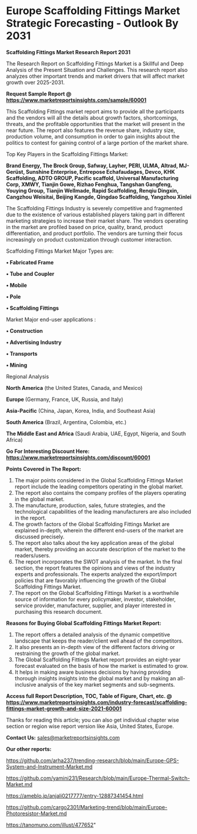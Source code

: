 # Europe Scaffolding Fittings Market Strategic Forecasting - Outlook By 2031

<strong>Scaffolding Fittings Market Research Report 2031</strong>

The Research Report on Scaffolding Fittings Market is a Skillful and Deep Analysis of the Present Situation and Challenges. This research report also analyzes other important trends and market drivers that will affect market growth over 2025-2031.

<strong>Request Sample Report @ <a href=https://www.marketreportsinsights.com/sample/60001>https://www.marketreportsinsights.com/sample/60001</a></strong>

This Scaffolding Fittings market report aims to provide all the participants and the vendors will all the details about growth factors, shortcomings, threats, and the profitable opportunities that the market will present in the near future. The report also features the revenue share, industry size, production volume, and consumption in order to gain insights about the politics to contest for gaining control of a large portion of the market share.

Top Key Players in the Scaffolding Fittings Market:

<strong>Brand Energy, The Brock Group, Safway, Layher, PERI, ULMA, Altrad, MJ-Gerüst, Sunshine Enterprise, Entrepose Echafaudages, Devco, KHK Scaffolding, ADTO GROUP, Pacific scaffold, Universal Manufacturing Corp, XMWY, Tianjin Gowe, Rizhao Fenghua, Tangshan Gangfeng, Youying Group, Tianjin Wellmade, Rapid Scaffolding, Renqiu Dingxin, Cangzhou Weisitai, Beijing Kangde, Qingdao Scaffolding, Yangzhou Xinlei</strong>

The Scaffolding Fittings Industry is severely competitive and fragmented due to the existence of various established players taking part in different marketing strategies to increase their market share. The vendors operating in the market are profiled based on price, quality, brand, product differentiation, and product portfolio. The vendors are turning their focus increasingly on product customization through customer interaction.

Scaffolding Fittings Market Major Types are:

<strong>• Fabricated Frame

• Tube and Coupler

• Mobile

• Pole

• Scaffolding Fittings</strong>

Market Major end-user applications :

<strong>• Construction

• Advertising Industry

• Transports

• Mining</strong>

Regional Analysis

</u><strong><b>North America</b></strong> (the United States, Canada, and Mexico)

<strong><b>Europe </b></strong>(Germany, France, UK, Russia, and Italy)

<strong><b>Asia-Pacific</b></strong> (China, Japan, Korea, India, and Southeast Asia)

<strong><b>South America</b></strong> (Brazil, Argentina, Colombia, etc.)

<strong><b>The Middle East and Africa</b></strong> (Saudi Arabia, UAE, Egypt, Nigeria, and South Africa)

<strong>Go For Interesting Discount Here: <a href=https://www.marketreportsinsights.com/discount/60001>https://www.marketreportsinsights.com/discount/60001</a></strong>

<strong>Points Covered in The Report:</strong>
<ol>
  <li>The major points considered in the Global Scaffolding Fittings Market report include the leading competitors operating in the global market.</li>
  <li>The report also contains the company profiles of the players operating in the global market.</li>
  <li>The manufacture, production, sales, future strategies, and the technological capabilities of the leading manufacturers are also included in the report.</li>
  <li>The growth factors of the Global Scaffolding Fittings Market are explained in-depth, wherein the different end-users of the market are discussed precisely.</li>
  <li>The report also talks about the key application areas of the global market, thereby providing an accurate description of the market to the readers/users.</li>
  <li>The report incorporates the SWOT analysis of the market. In the final section, the report features the opinions and views of the industry experts and professionals. The experts analyzed the export/import policies that are favorably influencing the growth of the Global Scaffolding Fittings Market.</li>
  <li>The report on the Global Scaffolding Fittings Market is a worthwhile source of information for every policymaker, investor, stakeholder, service provider, manufacturer, supplier, and player interested in purchasing this research document.</li>
</ol>
<strong>Reasons for Buying Global Scaffolding Fittings Market Report:</strong>

<ol>
  <li>The report offers a detailed analysis of the dynamic competitive landscape that keeps the reader/client well ahead of the competitors.</li>
  <li>It also presents an in-depth view of the different factors driving or restraining the growth of the global market.</li>
  <li>The Global Scaffolding Fittings Market report provides an eight-year forecast evaluated on the basis of how the market is estimated to grow.</li>
  <li>It helps in making aware business decisions by having providing thorough insights insights into the global market and by making an all-inclusive analysis of the key market segments and sub-segments.</li>
</ol>
<strong>Access full Report Description, TOC, Table of Figure, Chart, etc. @ <a href=https://www.marketreportsinsights.com/industry-forecast/scaffolding-fittings-market-growth-and-size-2021-60001>https://www.marketreportsinsights.com/industry-forecast/scaffolding-fittings-market-growth-and-size-2021-60001</a></strong>


Thanks for reading this article; you can also get individual chapter wise section or region wise report version like Asia, United States, Europe.

<strong>Contact Us:</strong>
sales@marketreportsinsights.com

<strong>Our other reports:</strong>

<a href=https://github.com/arha237/trending-research/blob/main/Europe-GPS-System-and-Instrument-Market.md>https://github.com/arha237/trending-research/blob/main/Europe-GPS-System-and-Instrument-Market.md</a>

<a href=https://github.com/yamini231/Research/blob/main/Europe-Thermal-Switch-Market.md>https://github.com/yamini231/Research/blob/main/Europe-Thermal-Switch-Market.md</a>

<a href=https://ameblo.jp/anjali0217777/entry-12887341454.html>https://ameblo.jp/anjali0217777/entry-12887341454.html</a>

<a href=https://github.com/cargo2301/Marketing-trend/blob/main/Europe-Photoresistor-Market.md>https://github.com/cargo2301/Marketing-trend/blob/main/Europe-Photoresistor-Market.md</a>

<a href=https://tanomuno.com/illust/477652>https://tanomuno.com/illust/477652</a>"
